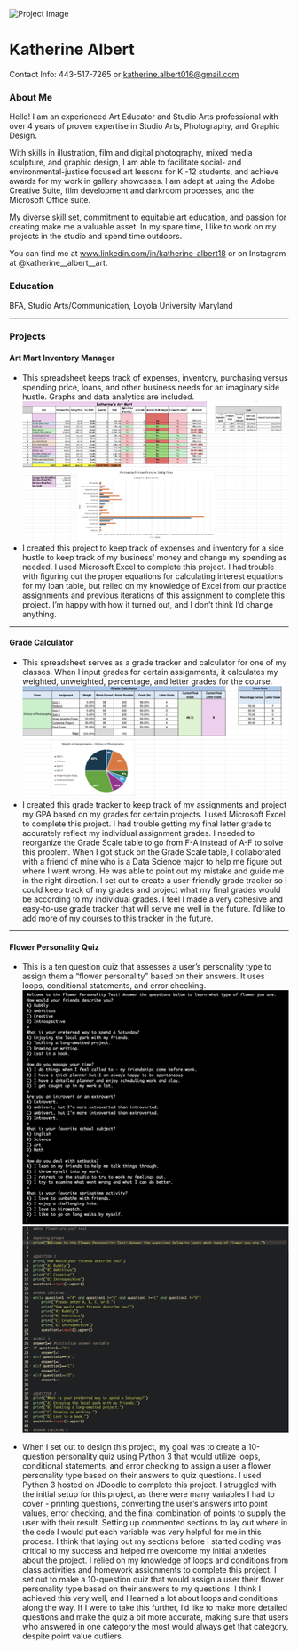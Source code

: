 ![Project Image](banner.jpg)
# Katherine Albert
Contact Info: 443-517-7265 or katherine.albert016@gmail.com
### About Me 
Hello! I am an experienced Art Educator and Studio Arts professional with over 4 years of proven expertise in Studio Arts, Photography, and Graphic Design. 


With skills in illustration, film and digital photography, mixed media sculpture, and graphic design, I am able to facilitate social- and environmental-justice focused art lessons for K -12 students, and achieve awards for my work in gallery showcases. I am adept at using the Adobe Creative Suite, film development and darkroom processes, and the Microsoft Office suite. 


My diverse skill set, commitment to equitable art education, and passion for creating make me a valuable asset. In my spare time, I like to work on my projects in the studio and spend time outdoors. 


You can find me at www.linkedin.com/in/katherine-albert18 or on Instagram at @katherine__albert__art.

### Education 
BFA, Studio Arts/Communication, Loyola University Maryland

***
### Projects

#### Art Mart Inventory Manager
 - This spreadsheet keeps track of expenses, inventory, purchasing versus spending price, loans, and other business needs for an imaginary side hustle. Graphs and data analytics are included.
 ![Project Image](/images/artmart.png)
 - I created this project to keep track of expenses and inventory for a side hustle to keep track of my business’ money and change my spending as needed. I used Microsoft Excel to complete this project. I had trouble with figuring out the proper equations for calculating interest equations for my loan table, but relied on my knowledge of Excel from our practice assignments and previous iterations of this assignment to complete this project. I’m happy with how it turned out, and I don’t think I’d change anything. 

***
#### Grade Calculator
 - This spreadsheet serves as a grade tracker and calculator for one of my classes. When I input grades for certain assignments, it calculates my weighted, unweighted, percentage, and letter grades for the course.
 ![Project Image](/images/gradecalc.png)
 - I created this grade tracker to keep track of my assignments and project my GPA based on my grades for certain projects. I used Microsoft Excel to complete this project. I had trouble getting my final letter grade to accurately reflect my individual assignment grades. I needed to reorganize the Grade Scale table to go from F-A instead of A-F to solve this problem. When I got stuck on the Grade Scale table, I collaborated with a friend of mine who is a Data Science major to help me figure out where I went wrong. He was able to point out my mistake and guide me in the right direction. I set out to create a user-friendly grade tracker so I could keep track of my grades and project what my final grades would be according to my individual grades. I feel I made a very cohesive and easy-to-use grade tracker that will serve me well in the future. I’d like to add more of my courses to this tracker in the future.
   
***
#### Flower Personality Quiz
 - This is a ten question quiz that assesses a user’s personality type to assign them a “flower personality” based on their answers. It uses loops, conditional statements, and error checking.
 ![Project Image](/images/personalitytest1.png)
![Project Image](/images/personalitytest2.png)

 - When I set out to design this project, my goal was to create a 10-question personality quiz using Python 3 that would utilize loops, conditional statements, and error checking to assign a user a flower personality type based on their answers to quiz questions. I used Python 3 hosted on JDoodle to complete this project. I struggled with the initial setup for this project, as there were many variables I had to cover - printing questions, converting the user’s answers into point values, error checking, and the final combination of points to supply the user with their result. Setting up commented sections to lay out where in the code I would put each variable was very helpful for me in this process. I think that laying out my sections before I started coding was critical to my success and helped me overcome my initial anxieties about the project. I relied on my knowledge of loops and conditions from class activities and homework assignments to complete this project. I set out to make a 10-question quiz that would assign a user their flower personality type based on their answers to my questions. I think I achieved this very well, and I learned a lot about loops and conditions along the way. If I were to take this further, I’d like to make more detailed questions and make the quiz a bit more accurate, making sure that users who answered in one category the most would always get that category, despite point value outliers.
